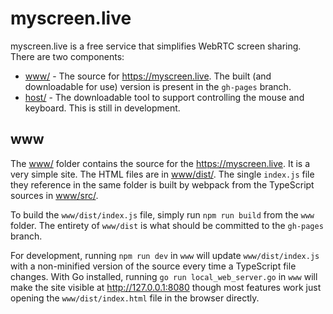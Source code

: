 # myscreen.live

myscreen.live is a free service that simplifies WebRTC screen sharing. There are two components:

* [www/](www) - The source for https://myscreen.live. The built (and downloadable for use) version is present in the
  `gh-pages` branch.
* [host/](host) - The downloadable tool to support controlling the mouse and keyboard. This is still in development.

## www

The [www/](www) folder contains the source for the https://myscreen.live. It is a very simple site. The HTML files are
in [www/dist/](www/dist). The single `index.js` file they reference in the same folder is built by webpack from the
TypeScript sources in [www/src/](www/src).

To build the `www/dist/index.js` file, simply run `npm run build` from the `www` folder. The entirety of `www/dist` is
what should be committed to the `gh-pages` branch.

For development, running `npm run dev` in `www` will update `www/dist/index.js` with a non-minified version of the
source every time a TypeScript file changes. With Go installed, running `go run local_web_server.go` in `www` will make
the site visible at http://127.0.0.1:8080 though most features work just opening the `www/dist/index.html` file in the
browser directly.